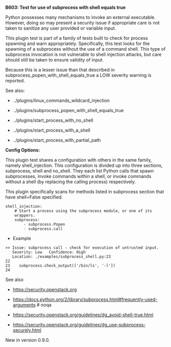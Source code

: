 **B603: Test for use of subprocess with shell equals true**

Python possesses many mechanisms to invoke an external executable.
However, doing so may present a security issue if appropriate care is
not taken to sanitize any user provided or variable input.

This plugin test is part of a family of tests built to check for process
spawning and warn appropriately. Specifically, this test looks for the
spawning of a subprocess without the use of a command shell. This type
of subprocess invocation is not vulnerable to shell injection attacks,
but care should still be taken to ensure validity of input.

Because this is a lesser issue than that described in
subprocess\_popen\_with\_shell\_equals\_true a LOW severity warning is
reported.

See also:

  - ../plugins/linux\_commands\_wildcard\_injection

  - ../plugins/subprocess\_popen\_with\_shell\_equals\_true

  - ../plugins/start\_process\_with\_no\_shell

  - ../plugins/start\_process\_with\_a\_shell

  - ../plugins/start\_process\_with\_partial\_path

**Config Options:**

This plugin test shares a configuration with others in the same family,
namely shell\_injection. This configuration is divided up into three
sections, subprocess, shell and no\_shell. They each list Python calls
that spawn subprocesses, invoke commands within a shell, or invoke
commands without a shell (by replacing the calling process)
respectively.

This plugin specifically scans for methods listed in subprocess section
that have shell=False specified.

    shell_injection:
        # Start a process using the subprocess module, or one of its
        wrappers.
        subprocess:
            - subprocess.Popen
            - subprocess.call

  - Example

<!-- end list -->

    >> Issue: subprocess call - check for execution of untrusted input.
       Severity: Low   Confidence: High
       Location: ./examples/subprocess_shell.py:23
    22
    23    subprocess.check_output(['/bin/ls', '-l'])
    24

See also

  - <https://security.openstack.org>

  - <https://docs.python.org/2/library/subprocess.html#frequently-used-arguments>
    \# noqa

  - <https://security.openstack.org/guidelines/dg_avoid-shell-true.html>

  - <https://security.openstack.org/guidelines/dg_use-subprocess-securely.html>

New in version 0.9.0.

